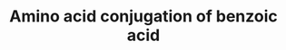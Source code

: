 ---
annotations:
- type: Pathway Ontology
  value: xenobiotic metabolic pathway
- type: Pathway Ontology
  value: glycine metabolic pathway
authors:
- Lore
- Thomas
- MaintBot
- Susan
- Pieter Giesbertz
- MartijnVanIersel
- Mkutmon
- DeSl
- Fehrhart
description: Despite being the first conjugation reaction demonstrated in humans,
  amino acid conjugation as a route of metabolism of xenobiotic carboxylic acids is
  not well characterised. This is principally due to the small number and limited
  structural diversity of xenobiotic substrates for amino acid conjugation. Unlike
  CYP and uridine 5′-diphosphate glucuronosyltransferase, which are localised in the
  endoplasmic reticulum, the enzymes of amino acid conjugation reside in mitochondria.
  Unique among drug metabolism pathways, amino acid conjugation involves initial formation
  of a xenobiotic acyl-CoA thioester that is then conjugated principally with glycine
  in humans.   Exogenously administered benzoic acid is metabolised to hippuric acid
  with a conjugation reaction in humans (as discovered in the first metabolism study
  in humans).
last-edited: 2020-07-02
organisms:
- Homo sapiens
redirect_from:
- /index.php/Pathway:WP521
- /instance/WP521
schema-jsonld:
- '@context': https://schema.org/
  '@id': https://wikipathways.github.io/pathways/WP521.html
  '@type': Dataset
  creator:
    '@type': Organization
    name: WikiPathways
  description: Despite being the first conjugation reaction demonstrated in humans,
    amino acid conjugation as a route of metabolism of xenobiotic carboxylic acids
    is not well characterised. This is principally due to the small number and limited
    structural diversity of xenobiotic substrates for amino acid conjugation. Unlike
    CYP and uridine 5′-diphosphate glucuronosyltransferase, which are localised in
    the endoplasmic reticulum, the enzymes of amino acid conjugation reside in mitochondria.
    Unique among drug metabolism pathways, amino acid conjugation involves initial
    formation of a xenobiotic acyl-CoA thioester that is then conjugated principally
    with glycine in humans.   Exogenously administered benzoic acid is metabolised
    to hippuric acid with a conjugation reaction in humans (as discovered in the first
    metabolism study in humans).
  keywords:
  - hippuric acid
  - GLYATL2
  - Acyl-CoA synthetase
  - Acetyl CoA
  - glycine
  - benzoyl-AMP
  - GLYAT
  - Benzoic acid
  - Benzoyl-CoA
  - Coenzyme A
  - ATP
  - Phosphate
  - AMP
  - GLYATL1
  license: CC0
  name: Amino acid conjugation of benzoic acid
seo: CreativeWork
title: Amino acid conjugation of benzoic acid
wpid: WP521
---